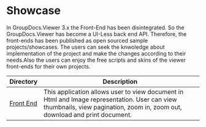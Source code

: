 # Showcase

In GroupDocs.Viewer 3.x the Front-End has been disintegrated. So the GroupDocs.Viewer has become a UI-Less back end API. Therefore, the front-ends has been published as open sourced sample projects/showcases. The users can seek the knwoledge about implementation of the project and make the changes according to their needs.Also the users can enjoy the free scripts and skins of the viewer front-ends for their own projects.


Directory | Description
--------- | -----------
[Front End](https://github.com/aliahmedgroupdocs/GroupDocs.Viewer-for-Java/tree/master/Showcase/GroupDocs.Viewer-for-Java-Front-End)  | This application allows user to view document in Html and Image representation. User can view thumbnails, view pagination, zoom in, zoom out, download and print document.
